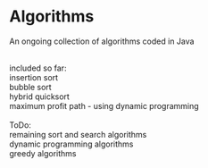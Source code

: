 # Algorithms
An ongoing collection of algorithms coded in Java

<br>
included so far:<br>
insertion sort <br>
bubble sort <br>
hybrid quicksort<br>
maximum profit path - using dynamic programming<br><br>
ToDo:<br>
remaining sort and search algorithms<br>
dynamic programming algorithms<br>
greedy algorithms
